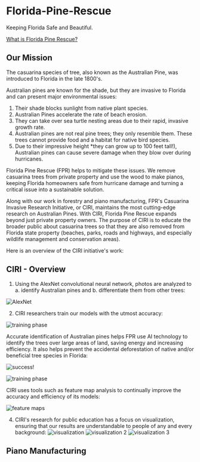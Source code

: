 # Florida-Pine-Rescue
Keeping Florida Safe and Beautiful.

[What is Florida Pine Rescue?](https://github.com/jabigailjoseph/Florida-Pine-Rescue/blob/main/Florida%20Pine%20Rescue.pdf)

## Our Mission

The casuarina species of tree, also known as the Australian Pine, was introduced to Florida in the late 1800's.

Australian pines are known for the shade, but they are invasive to Florida and can present major environmental issues:
1. Their shade blocks sunlight from native plant species.
2. Australian Pines accelerate the rate of beach erosion.
3. They can take over sea turtle nesting areas due to their rapid, invasive growth rate.
4. Australian pines are not real pine trees; they only resemble them. These trees cannot provide food and a habitat for native bird species.
5. Due to their impressive height *they can grow up to 100 feet tall!), Australian pines can cause severe damage when they blow over during hurricanes.

Florida Pine Rescue (FPR) helps to mitigate these issues. We remove casuarina trees from private property and use the wood to make pianos, keeping Florida homeowners safe from hurricane damage and turning a critical issue into a sustainable solution.

Along with our work in forestry and piano manufacturing, FPR's Casuarina Invasive Research Initiative, or CIRI, maintains the most cutting-edge research on Australian Pines. With CIRI, Florida Pine Rescue expands beyond just private property owners. The purpose of CIRI is to educate the broader public about casuarina trees so that they are also removed from Florida state property (beaches, parks, roads and highways, and especially wildlife management and conservation areas).

Here is an overview of the CIRI initiative's work:

## CIRI - Overview
1. Using the AlexNet convolutional neural network, photos are analyzed to a. identify Australian pines and b. differentiate them from other trees:
   
![AlexNet](https://github.com/jabigailjoseph/Florida-Pine-Rescue/blob/main/CIRI_initiative/Screenshot%20(243).png)


2. CIRI researchers train our models with the utmost accuracy:
 
![training phase](https://github.com/jabigailjoseph/Florida-Pine-Rescue/blob/main/CIRI_initiative/Screenshot%20(248).png)


Accurate identification of Australian pines helps FPR use AI technology to identify the trees over large areas of land, saving energy and increasing efficiency. It also helps prevent the accidental deforestation of native and/or beneficial tree species in Florida: 

![success!](https://github.com/jabigailjoseph/Florida-Pine-Rescue/blob/main/CIRI_initiative/Screenshot%20(250).png)

![training phase](https://github.com/jabigailjoseph/Florida-Pine-Rescue/blob/main/CIRI_initiative/Screenshot%20(251).png)

CIRI uses tools such as feature map analysis to continually improve the accuracy and efficiency of its models: 

![feature maps](https://github.com/jabigailjoseph/Florida-Pine-Rescue/blob/main/CIRI_initiative/Screenshot%20(253).png)


4. CIRI's research for public education has a focus on visualization, ensuring that our results are understandable to people of any and every background:
![visualization](https://github.com/jabigailjoseph/Florida-Pine-Rescue/blob/main/CIRI_initiative/Screenshot%20(255).png)
![visualization 2](https://github.com/jabigailjoseph/Florida-Pine-Rescue/blob/main/CIRI_initiative/Screenshot%20(258).png)
![visualization 3](https://github.com/jabigailjoseph/Florida-Pine-Rescue/blob/main/CIRI_initiative/Screenshot%20(259).png)


## Piano Manufacturing










